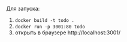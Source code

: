 Для запуска:

1. `docker build -t todo .`
2. `docker run -p 3001:80 todo`
3. открыть в браузере http://localhost:3001/
